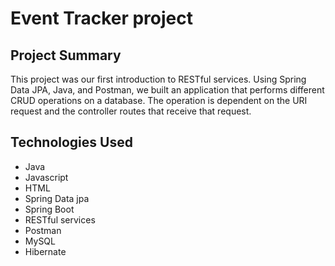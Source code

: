 # Event Tracker project

## Project Summary
This project was our first introduction to RESTful services. Using Spring Data JPA, Java, and Postman, we built an application that performs different CRUD operations on a database. The operation is dependent on the URI request and the controller routes that receive that request.

## Technologies Used
* Java
* Javascript
* HTML
* Spring Data jpa
* Spring Boot
* RESTful services
* Postman
* MySQL
* Hibernate
